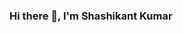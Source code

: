 ### Hi there 👋, I'm Shashikant Kumar

<!--
**Shashikantsingh018/Shashikantsingh018** is a ✨ _special_ ✨ repository because its `README.md` (this file) appears on your GitHub profile.

Here are some ideas to get you started:

- 🔭 I’m interested in Software Development, problem Solving, Web Development and Programming
- 🌱 I’m currently pursuing a Master of Computer Application at Lovely Professiona University
- 💬 Ask me about IT feild
- 📫 How to reach me: shashikantkr451@gmail.com
-->
